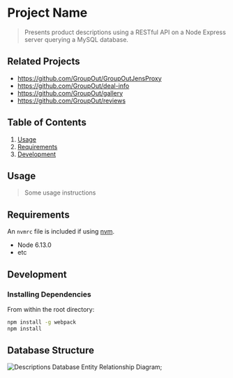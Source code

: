 # Project Name

> Presents product descriptions using a RESTful API
> on a Node Express server querying a MySQL database.

## Related Projects

- https://github.com/GroupOut/GroupOutJensProxy
- https://github.com/GroupOut/deal-info
- https://github.com/GroupOut/gallery
- https://github.com/GroupOut/reviews

## Table of Contents

1.  [Usage](#Usage)
1.  [Requirements](#requirements)
1.  [Development](#development)

## Usage

> Some usage instructions

## Requirements

An `nvmrc` file is included if using [nvm](https://github.com/creationix/nvm).

- Node 6.13.0
- etc

## Development

### Installing Dependencies

From within the root directory:

```sh
npm install -g webpack
npm install
```

## Database Structure

![Descriptions Database Entity Relationship Diagram](./images/descriptions_ERD_v1.3.png);
